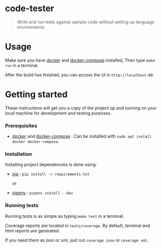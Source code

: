# code-tester

> Write and run tests against sample code without setting up language environments.

# Usage

Make sure you have [docker][docker] and [docker-compose][docker-compose] installed, Then type `make run` in a terminal.

After the build has finished, you can access the UI in `http://localhost:80`.

# Getting started

These instructions will get you a copy of the project up and running on your local machine for development and testing purposes.

### Prerequisites

- [docker][docker] and [docker-compose][docker-compose] : Can be installed with `sudo apt install docker docker-compose`.

### Installation

Installing project dependencies is done using:

- [pip][pip] : `pip install -r requirements.txt`

    or

- [pipenv][pipenv] : `pipenv install --dev`

### Running tests

Running tests is as simple as typing `make test` in a terminal.

Coverage reports are located in `tests/coverage`. By default, terminal and html reports are generated.

If you need them as json or xml, just run `coverage json` or `coverage xml`.

[docker]: https://www.docker.com/
[docker-compose]: https://docs.docker.com/compose/
[pip]: https://pypi.org/project/pip/
[pipenv]: https://pypi.org/project/pipenv/

